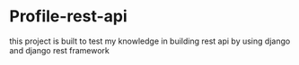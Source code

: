 # Profile-rest-api

this project is built to test my knowledge in building rest api by using django and django rest framework
